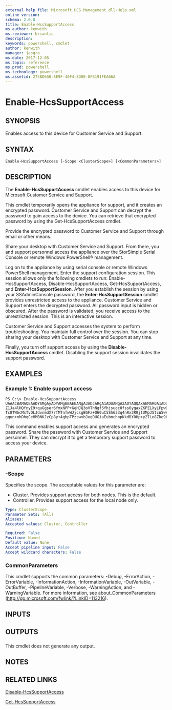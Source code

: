 ```yaml
---
external help file: Microsoft.HCS.Management.dll-Help.xml
online version: 
schema: 2.0.0
title: Enable-HcsSupportAccess
ms.author: kenwith
ms.reviewer: brianlic
description: 
keywords: powershell, cmdlet
author: kenwith
manager: jasgro
ms.date: 2017-12-05
ms.topic: reference
ms.prod: powershell
ms.technology: powershell
ms.assetid: 275BD650-8E9F-40F4-8D0E-8F6191FEA66A
---
```


# Enable-HcsSupportAccess

## SYNOPSIS
Enables access to this device for Customer Service and Support.

## SYNTAX

```
Enable-HcsSupportAccess [-Scope <ClusterScope>] [<CommonParameters>]
```

## DESCRIPTION
The **Enable-HcsSupportAccess** cmdlet enables access to this device for Microsoft Customer Service and Support.

This cmdlet temporarily opens the appliance for support, and it creates an encrypted password.
Customer Service and Support can decrypt the password to gain access to the device.
You can retrieve that encrypted password by using the Get-HcsSupportAccess cmdlet.

Provide the encrypted password to Customer Service and Support through email or other means.

Share your desktop with Customer Service and Support.
From there, you and support personnel access the appliance over the StorSimple Serial Console or remote Windows PowerShell® management.

Log on to the appliance by using serial console or remote Windows PowerShell management.
Enter the support configuration session.
This session allows only the following cmdlets to run: Enable-HcsSupportAccess, Disable-HcsSupportAccess, Get-HcsSupportAccess, and **Enter-HcsSupportSession**.
After you establish the session by using your SSAdminConsole password, the **Enter-HcsSupportSession** cmdlet provides unrestricted access to the appliance.
Customer Service and Support enters the decrypted password.
All password input is hidden or obscured.
After the password is validated, you receive access to the unrestricted session.
This is an interactive session.

Customer Service and Support accesses the system to perform troubleshooting.
You maintain full control over the session.
You can stop sharing your desktop with Customer Service and Support at any time.

Finally, you turn off support access by using the **Disable-HcsSupportAccess** cmdlet.
Disabling the support session invalidates the support password.

## EXAMPLES

### Example 1: Enable support access
```
PS C:\> Enable-HcsSupportAccess
UAAACBAMAQEAADYAMgAyADYAMgBBAEEANgA3ADcARgA1ADUANgA2ADYAQQAxAEMARQA1ADUAQQAyADcANgAwADkARQAyADgANgBDADAAMgBBAEYANIGbnvh
Z1Ja4lHQfnyI9+quGgser6YmxNPP+GeHJQ3oVThNgf5fhjsuoc0fss6ygaxZKPZLXyLFpw93YMeTp90+sbuEr1yh26cmjZHUwW70aZLNtJ6svqYIvdasW0v
Tc8TWbcMsTvOLJdvnmdX7rfMTnfwWJjcsgBGFz+O60uC5Sh633q4nRx3R0jtUMpJ5tcW5wVmHKfFX4OpaPLS9jJ+IrrlBP+EajW655qktkKdqk0EbcNCXck
gqun+nhDhqCeHMBNKJzCp8y+AgbpTPzswvbJuqDUGiaEubnchnpKkdBY0Hp+y27Lo8Zke9LuYu+RzzGsEmW1DEpyZvgQA/ynw==
```

This command enables support access and generates an encrypted password.
Share the password with Customer Service and Support personnel.
They can decrypt it to get a temporary support password to access your device.

## PARAMETERS

### -Scope
Specifies the scope.
The acceptable values for this parameter are:

- Cluster.
Provides support access for both nodes.
This is the default. 
- Controller.
Provides support access for the local node only.

```yaml
Type: ClusterScope
Parameter Sets: (All)
Aliases: 
Accepted values: Cluster, Controller

Required: False
Position: Named
Default value: None
Accept pipeline input: False
Accept wildcard characters: False
```

### CommonParameters
This cmdlet supports the common parameters: -Debug, -ErrorAction, -ErrorVariable, -InformationAction, -InformationVariable, -OutVariable, -OutBuffer, -PipelineVariable, -Verbose, -WarningAction, and -WarningVariable. For more information, see about_CommonParameters (http://go.microsoft.com/fwlink/?LinkID=113216).

## INPUTS

## OUTPUTS

###  
This cmdlet does not generate any output.

## NOTES

## RELATED LINKS

[Disable-HcsSupportAccess](./Disable-HcsSupportAccess.md)

[Get-HcsSupportAccess](./Get-HcsSupportAccess.md)

